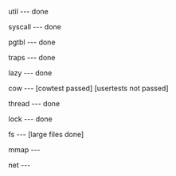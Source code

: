 util --- done

syscall --- done

pgtbl --- done

traps --- done

lazy --- done

cow --- [cowtest passed] [usertests not passed]

thread --- done

lock --- done

fs --- [large files done]

mmap --- 

net ---